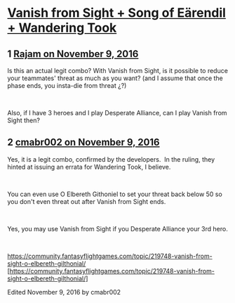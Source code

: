 # [Vanish from Sight + Song of Eärendil + Wandering Took](https://community.fantasyflightgames.com/topic/234360-vanish-from-sight-song-of-e%C3%A4rendil-wandering-took/)

## 1 [Rajam on November 9, 2016](https://community.fantasyflightgames.com/topic/234360-vanish-from-sight-song-of-e%C3%A4rendil-wandering-took/?do=findComment&comment=2495696)

Is this an actual legit combo? With Vanish from Sight, is it possible to reduce your teammates' threat as much as you want? (and I assume that once the phase ends, you insta-die from threat ¿?)

 

Also, if I have 3 heroes and I play Desperate Alliance, can I play Vanish from Sight then?

## 2 [cmabr002 on November 9, 2016](https://community.fantasyflightgames.com/topic/234360-vanish-from-sight-song-of-e%C3%A4rendil-wandering-took/?do=findComment&comment=2495745)

Yes, it is a legit combo, confirmed by the developers.  In the ruling, they hinted at issuing an errata for Wandering Took, I believe.

 

You can even use O Elbereth Githoniel to set your threat back below 50 so you don't even threat out after Vanish from Sight ends.

 

Yes, you may use Vanish from Sight if you Desperate Alliance your 3rd hero.

 

https://community.fantasyflightgames.com/topic/219748-vanish-from-sight-o-elbereth-gilthonial/ [https://community.fantasyflightgames.com/topic/219748-vanish-from-sight-o-elbereth-gilthonial/]

Edited November 9, 2016 by cmabr002

